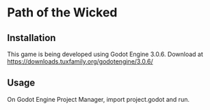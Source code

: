 # Path of the Wicked
## Installation
This game is being developed using Godot Engine 3.0.6. Download at https://downloads.tuxfamily.org/godotengine/3.0.6/
## Usage
On Godot Engine Project Manager, import project.godot and run.
